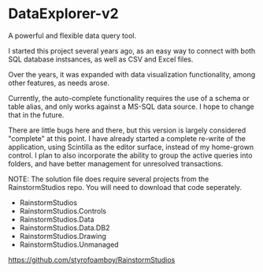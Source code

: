 # DataExplorer-v2
A powerful and flexible data query tool.

I started this project several years ago, as an easy way to connect with both SQL database instsances, as well as CSV and Excel files.

Over the years, it was expanded with data visualization functionality, among other features, as needs arose.

Currently, the auto-complete functionality requires the use of a schema or table alias, and only works against a MS-SQL data source.
I hope to change that in the future.

There are little bugs here and there, but this version is largely considered "complete" at this point.  I have already started a
complete re-write of the application, using Scintilla as the editor surface, instead of my home-grown control.  I plan to also
incorporate the ability to group the active queries into folders, and have better management for unresolved transactions.

NOTE:  The solution file does require several projects from the RainstormStudios repo.  You will need to download that code seperately.
 * RainstormStudios
 * RainstormStudios.Controls
 * RainstormStudios.Data
 * RainstormStudios.Data.DB2
 * RainstormStudios.Drawing
 * RainstormStudios.Unmanaged
 
 https://github.com/styrofoamboy/RainstormStudios
